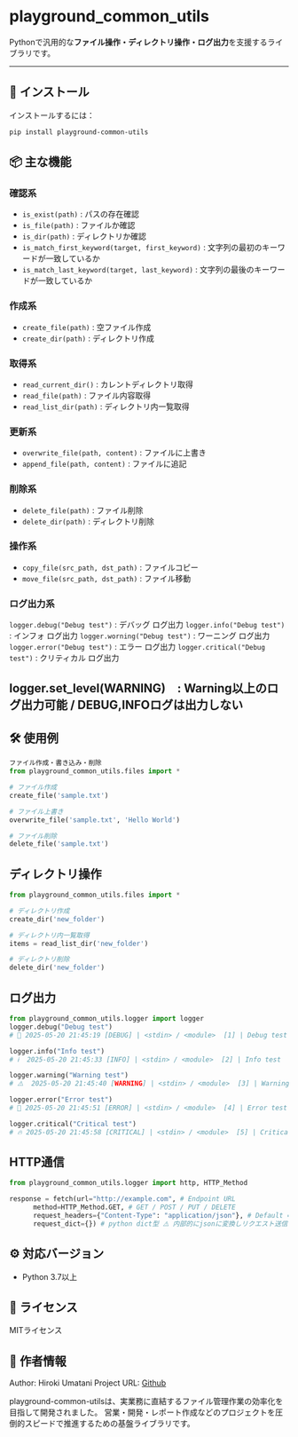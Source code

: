 # playground_common_utils

Pythonで汎用的な**ファイル操作・ディレクトリ操作・ログ出力**を支援するライブラリです。

---

## 🚀 インストール

インストールするには：

```bash
pip install playground-common-utils
```

## 📦 主な機能

### 確認系
- `is_exist(path)` : パスの存在確認
- `is_file(path)` : ファイルか確認
- `is_dir(path)` : ディレクトリか確認
- `is_match_first_keyword(target, first_keyword)` : 文字列の最初のキーワードが一致しているか
- `is_match_last_keyword(target, last_keyword)` : 文字列の最後のキーワードが一致しているか

### 作成系
- `create_file(path)` : 空ファイル作成
- `create_dir(path)` : ディレクトリ作成

### 取得系
- `read_current_dir()` : カレントディレクトリ取得
- `read_file(path)` : ファイル内容取得
- `read_list_dir(path)` : ディレクトリ内一覧取得

### 更新系
- `overwrite_file(path, content)` : ファイルに上書き
- `append_file(path, content)` : ファイルに追記

### 削除系
- `delete_file(path)` : ファイル削除
- `delete_dir(path)` : ディレクトリ削除

### 操作系
- `copy_file(src_path, dst_path)` : ファイルコピー
- `move_file(src_path, dst_path)` : ファイル移動

### ログ出力系
`logger.debug("Debug test")` : デバッグ ログ出力
`logger.info("Debug test")` : インフォ ログ出力
`logger.worning("Debug test")` : ワーニング ログ出力
`logger.error("Debug test")` : エラー ログ出力
`logger.critical("Debug test")` : クリティカル ログ出力

logger.set_level(WARNING)　: Warning以上のログ出力可能 / DEBUG,INFOログは出力しない 
---

## 🛠️ 使用例

``` python
ファイル作成・書き込み・削除
from playground_common_utils.files import *

# ファイル作成
create_file('sample.txt')

# ファイル上書き
overwrite_file('sample.txt', 'Hello World')

# ファイル削除
delete_file('sample.txt')
```

## ディレクトリ操作
``` python
from playground_common_utils.files import *

# ディレクトリ作成
create_dir('new_folder')

# ディレクトリ内一覧取得
items = read_list_dir('new_folder')

# ディレクトリ削除
delete_dir('new_folder')
```

## ログ出力
```python
from playground_common_utils.logger import logger
logger.debug("Debug test")
# 🐞 2025-05-20 21:45:19 [DEBUG] | <stdin> / <module>  [1] | Debug test

logger.info("Info test")
# ℹ️  2025-05-20 21:45:33 [INFO] | <stdin> / <module>  [2] | Info test

logger.warning("Warning test")
# ⚠️  2025-05-20 21:45:40 [WARNING] | <stdin> / <module>  [3] | Warning test

logger.error("Error test")
# 🚨 2025-05-20 21:45:51 [ERROR] | <stdin> / <module>  [4] | Error test

logger.critical("Critical test")
# 🔥 2025-05-20 21:45:58 [CRITICAL] | <stdin> / <module>  [5] | Critical test
```

## HTTP通信
```python
from playground_common_utils.logger import http, HTTP_Method

response = fetch(url="http://example.com", # Endpoint URL
      method=HTTP_Method.GET, # GET / POST / PUT / DELETE
      request_headers={"Content-Type": "application/json"}, # Default = {"Content-Type": "application/json"}
      request_dict={}) # python dict型 ⚠️ 内部的にjsonに変換しリクエスト送信します
```

## ⚙️ 対応バージョン

* Python 3.7以上

## 📄 ライセンス

MITライセンス

## 👤 作者情報

Author: Hiroki Umatani
Project URL: [Github](https://github.com/HirokiUmatani/playground_common_utils)

playground-common-utilsは、実業務に直結するファイル管理作業の効率化を目指して開発されました。
営業・開発・レポート作成などのプロジェクトを圧倒的スピードで推進するための基盤ライブラリです。